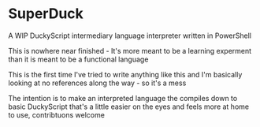 # SuperDuck
A WIP DuckyScript intermediary language interpreter written in PowerShell

This is nowhere near finished - It's more meant to be a learning experment than it is meant to be a functional language

This is the first time I've tried to write anything like this and I'm basically looking at no references along the way - so it's a mess

The intention is to make an interpreted language the compiles down to basic DuckyScript that's a little easier on the eyes and feels more at home to use,
contribtuons welcome
